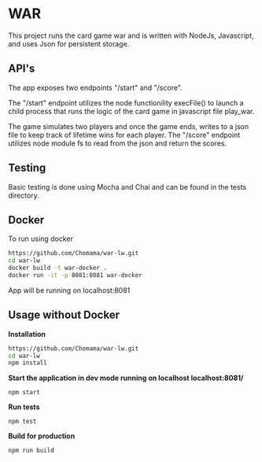 # WAR

This project runs the card game war and is written with NodeJs, Javascript, and uses Json for persistent storage.


## API's
The app exposes two endpoints "/start" and "/score".

The "/start" endpoint utilizes the node functionility execFile() to launch a child process that runs the logic of the card game in javascript file play_war.

The game simulates two players and once the game ends, writes to a json file to keep track of lifetime wins for each player. The "/score" endpoint utilizes node module fs to read from the json and return the scores.

## Testing
Basic testing is done using Mocha and Chai and can be found in the tests directory.

## Docker
To run using docker

```bash
https://github.com/Chomama/war-lw.git
cd war-lw
docker build -t war-docker .
docker run -it -p 8081:8081 war-docker
```
App will be running on localhost:8081

## Usage without Docker
**Installation**

```bash
https://github.com/Chomama/war-lw.git
cd war-lw
npm install
```
**Start the application in dev mode running on localhost localhost:8081/**

```
npm start
```

**Run tests**
```
npm test
```

**Build for production**
```
npm run build
```
